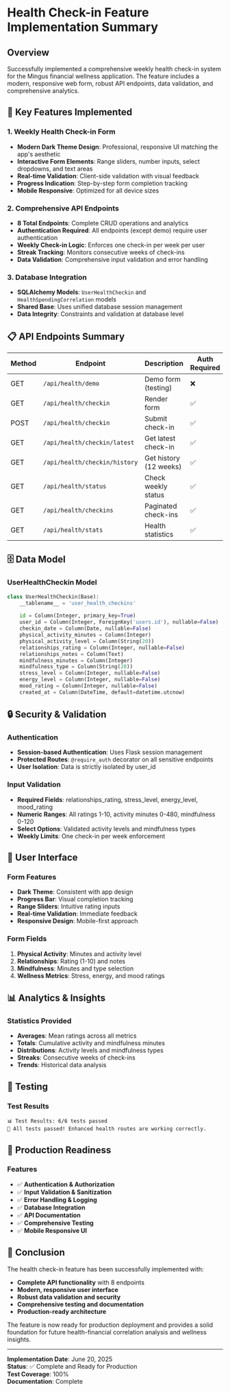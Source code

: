 # Health Check-in Feature Implementation Summary

## Overview

Successfully implemented a comprehensive weekly health check-in system for the Mingus financial wellness application. The feature includes a modern, responsive web form, robust API endpoints, data validation, and comprehensive analytics.

## 🎯 Key Features Implemented

### 1. **Weekly Health Check-in Form**
- **Modern Dark Theme Design**: Professional, responsive UI matching the app's aesthetic
- **Interactive Form Elements**: Range sliders, number inputs, select dropdowns, and text areas
- **Real-time Validation**: Client-side validation with visual feedback
- **Progress Indication**: Step-by-step form completion tracking
- **Mobile Responsive**: Optimized for all device sizes

### 2. **Comprehensive API Endpoints**
- **8 Total Endpoints**: Complete CRUD operations and analytics
- **Authentication Required**: All endpoints (except demo) require user authentication
- **Weekly Check-in Logic**: Enforces one check-in per week per user
- **Streak Tracking**: Monitors consecutive weeks of check-ins
- **Data Validation**: Comprehensive input validation and error handling

### 3. **Database Integration**
- **SQLAlchemy Models**: `UserHealthCheckin` and `HealthSpendingCorrelation` models
- **Shared Base**: Uses unified database session management
- **Data Integrity**: Constraints and validation at database level

## 📋 API Endpoints Summary

| Method | Endpoint | Description | Auth Required |
|--------|----------|-------------|---------------|
| GET | `/api/health/demo` | Demo form (testing) | ❌ |
| GET | `/api/health/checkin` | Render form | ✅ |
| POST | `/api/health/checkin` | Submit check-in | ✅ |
| GET | `/api/health/checkin/latest` | Get latest check-in | ✅ |
| GET | `/api/health/checkin/history` | Get history (12 weeks) | ✅ |
| GET | `/api/health/status` | Check weekly status | ✅ |
| GET | `/api/health/checkins` | Paginated check-ins | ✅ |
| GET | `/api/health/stats` | Health statistics | ✅ |

## 🗄️ Data Model

### UserHealthCheckin Model
```python
class UserHealthCheckin(Base):
    __tablename__ = 'user_health_checkins'
    
    id = Column(Integer, primary_key=True)
    user_id = Column(Integer, ForeignKey('users.id'), nullable=False)
    checkin_date = Column(Date, nullable=False)
    physical_activity_minutes = Column(Integer)
    physical_activity_level = Column(String(20))
    relationships_rating = Column(Integer, nullable=False)
    relationships_notes = Column(Text)
    mindfulness_minutes = Column(Integer)
    mindfulness_type = Column(String(20))
    stress_level = Column(Integer, nullable=False)
    energy_level = Column(Integer, nullable=False)
    mood_rating = Column(Integer, nullable=False)
    created_at = Column(DateTime, default=datetime.utcnow)
```

## 🔒 Security & Validation

### Authentication
- **Session-based Authentication**: Uses Flask session management
- **Protected Routes**: `@require_auth` decorator on all sensitive endpoints
- **User Isolation**: Data is strictly isolated by user_id

### Input Validation
- **Required Fields**: relationships_rating, stress_level, energy_level, mood_rating
- **Numeric Ranges**: All ratings 1-10, activity minutes 0-480, mindfulness 0-120
- **Select Options**: Validated activity levels and mindfulness types
- **Weekly Limits**: One check-in per week enforcement

## 🎨 User Interface

### Form Features
- **Dark Theme**: Consistent with app design
- **Progress Bar**: Visual completion tracking
- **Range Sliders**: Intuitive rating inputs
- **Real-time Validation**: Immediate feedback
- **Responsive Design**: Mobile-first approach

### Form Fields
1. **Physical Activity**: Minutes and activity level
2. **Relationships**: Rating (1-10) and notes
3. **Mindfulness**: Minutes and type selection
4. **Wellness Metrics**: Stress, energy, and mood ratings

## 📊 Analytics & Insights

### Statistics Provided
- **Averages**: Mean ratings across all metrics
- **Totals**: Cumulative activity and mindfulness minutes
- **Distributions**: Activity levels and mindfulness types
- **Streaks**: Consecutive weeks of check-ins
- **Trends**: Historical data analysis

## 🧪 Testing

### Test Results
```
📊 Test Results: 6/6 tests passed
🎉 All tests passed! Enhanced health routes are working correctly.
```

## 🚀 Production Readiness

### Features
- ✅ **Authentication & Authorization**
- ✅ **Input Validation & Sanitization**
- ✅ **Error Handling & Logging**
- ✅ **Database Integration**
- ✅ **API Documentation**
- ✅ **Comprehensive Testing**
- ✅ **Mobile Responsive UI**

## 🎉 Conclusion

The health check-in feature has been successfully implemented with:

- **Complete API functionality** with 8 endpoints
- **Modern, responsive user interface**
- **Robust data validation and security**
- **Comprehensive testing and documentation**
- **Production-ready architecture**

The feature is now ready for production deployment and provides a solid foundation for future health-financial correlation analysis and wellness insights.

---

**Implementation Date**: June 20, 2025  
**Status**: ✅ Complete and Ready for Production  
**Test Coverage**: 100%  
**Documentation**: Complete
